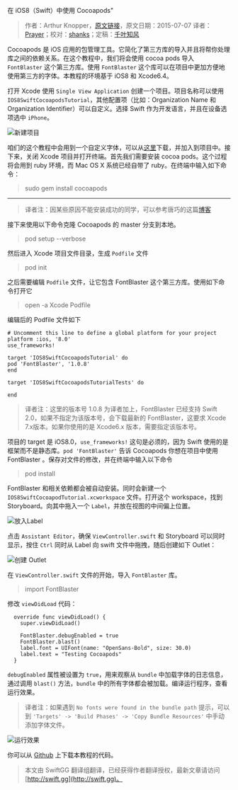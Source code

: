 在 iOS8（Swift）中使用 Cocoapods"

> 作者：Arthur Knopper，[原文链接](http://www.ioscreator.com/tutorials/cocoapods-tutorial-ios8-swift)，原文日期：2015-07-07
> 译者：[Prayer](http://www.futantan.com)；校对：[shanks](http://codebuild.me/)；定稿：[千叶知风](http://weibo.com/xiaoxxiao)
  









Cocoapods 是 iOS 应用的包管理工具。它简化了第三方库的导入并且将帮你处理库之间的依赖关系。在这个教程中，我们将会使用 cocoa pods 导入 `FontBlaster` 这个第三方库。使用 `FontBlaster` 这个库可以在项目中更加方便地使用第三方的字体。本教程的环境基于 iOS8 和 Xcode6.4。



打开 Xcode 使用 `Single View Application` 创建一个项目。项目名称可以使用 `IOS8SwiftCocoapodsTutorial`，其他配置项（比如：Organization Name 和 Organization Identifier）可以自定义。选择 Swift 作为开发语言，并且在设备选项选中 `iPhone`。 

![新建项目](https://swift.gg/img/articles/Cocoapods-Tutorial-in-iOS8-with-Swift/IOS8SwiftCocoapodsTutorial_1.png1444269940.90207)

咱们的这个教程中会用到一个自定义字体，可以从[这里](http://www.ioscreator.com/s/OpenSans-Bold.ttf)下载，并加入到项目中。接下来，关闭 Xcode 项目并打开终端。首先我们需要安装 cocoa pods。这个过程将会用到 ruby 环境，而 Mac OS X 系统已经自带了 ruby。在终端中输入如下命令：

> sudo gem install cocoapods

---

> 译者注：因某些原因不能安装成功的同学，可以参考唐巧的这篇[博客](http://blog.devtang.com/blog/2014/05/25/use-cocoapod-to-manage-ios-lib-dependency/)

接下来使用以下命令克隆 Cocoapods 的 master 分支到本地。

> pod setup --verbose

然后进入 Xcode 项目文件目录，生成 `Podfile` 文件

> pod init

之后需要编辑 `Podfile` 文件，让它包含 FontBlaster 这个第三方库。使用如下命令打开它

> open -a Xcode Podfile

编辑后的 Podfile 文件如下

    # Uncomment this line to define a global platform for your project
    platform :ios, '8.0'
    use_frameworks!
    
    target 'IOS8SwiftCocoapodsTutorial' do
    pod 'FontBlaster', '1.0.8'
    end
    
    target 'IOS8SwiftCocoapodsTutorialTests' do
    
    end

> 译者注：这里的版本号 1.0.8 为译者加上，FontBlaster 已经支持 Swift 2.0，如果不指定为该版本号，会下载最新的 FontBlaster，这要求 Xcode 7.x版本。如果你使用的是 Xcode6.x 版本，需要指定该版本号。

项目的 target 是 iOS8.0，`use_frameworks!` 这句是必须的，因为 Swift 使用的是框架而不是静态库。`pod 'FontBlaster'` 告诉 Cocoapods 你想在项目中使用 FontBlaster 。保存对文件的修改，并在终端中输入以下命令

> pod install 

FontBlaster 和相关依赖都会被自动安装。同时会新建一个 `IOS8SwiftCocoapodTutorial.xcworkspace` 文件。打开这个 workspace，找到 Storyboard。向其中拖入一个 `Label`，并放在视图的中间偏上位置。

![放入Label](https://swift.gg/img/articles/Cocoapods-Tutorial-in-iOS8-with-Swift/IOS8SwiftCocoapodsTutorial_2.png1444269941.389972)

点击 `Assistant Editor`，确保 `ViewController.swift` 和 Storyboard 可以同时显示，按住 `Ctrl` 同时从 Label 向 swift 文件中拖拽，随后创建如下 Outlet：

![创建 Outlet](https://swift.gg/img/articles/Cocoapods-Tutorial-in-iOS8-with-Swift/IOS8SwiftCocoapodsTutorial_3.png1444269941.630924)

在 `ViewController.swift` 文件的开始，导入 `FontBlaster` 库。

> import FontBlaster

修改 `viewDidLoad` 代码：

    
      override func viewDidLoad() {
        super.viewDidLoad()
        
        FontBlaster.debugEnabled = true
        FontBlaster.blast()
        label.font = UIFont(name: "OpenSans-Bold", size: 30.0)
        label.text = "Testing Cocoapods"
      }

`debugEnabled` 属性被设置为 `true`，用来观察从 `bundle` 中加载字体的日志信息，通过调用 `blast()` 方法，`bundle` 中的所有字体都会被加载。编译运行程序，查看运行效果。

> 译者注：如果遇到 `No fonts were found in the bundle path` 提示，可以到 `'Targets' -> 'Build Phases' -> 'Copy Bundle Resources'` 中手动添加字体文件。

![运行效果](https://swift.gg/img/articles/Cocoapods-Tutorial-in-iOS8-with-Swift/IOS8SwiftCocoapodsTutorial_4.png1444269941.886873)

你可以从 [Github](https://github.com/ioscreator/ioscreator) 上下载本教程的代码。




> 本文由 SwiftGG 翻译组翻译，已经获得作者翻译授权，最新文章请访问 [http://swift.gg](http://swift.gg)。